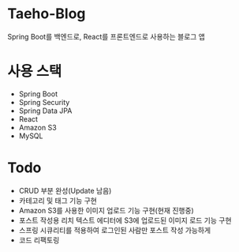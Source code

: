 # Taeho-Blog
Spring Boot를 백엔드로, React를 프론트엔드로 사용하는 블로그 앱

# 사용 스택
- Spring Boot
- Spring Security
- Spring Data JPA
- React
- Amazon S3
- MySQL

# Todo
- CRUD 부분 완성(Update 남음)
- 카테고리 및 태그 기능 구현
- Amazon S3를 사용한 이미지 업로드 기능 구현(현재 진행중)
- 포스트 작성용 리치 텍스트 에디터에 S3에 업로드된 이미지 로드 기능 구현
- 스프링 시큐리티를 적용하여 로그인된 사람만 포스트 작성 가능하게 
- 코드 리팩토링
